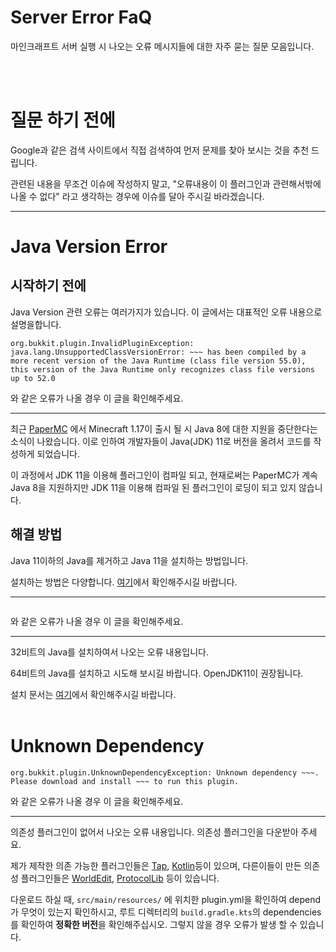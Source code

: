 # Server Error FaQ

마인크래프트 서버 실행 시 나오는 오류 메시지들에 대한 자주 묻는 질문 모음입니다.

<br>
<br>

# 질문 하기 전에

Google과 같은 검색 사이트에서 직접 검색하여 먼저 문제를 찾아 보시는 것을 추천 드립니다.

관련된 내용을 무조건 이슈에 작성하지 말고, "오류내용이 이 플러그인과 관련해서밖에 나올 수 없다" 라고 생각하는 경우에 이슈를 달아 주시길 바라겠습니다.

---

# Java Version Error

## 시작하기 전에

Java Version 관련 오류는 여러가지가 있습니다. 이 글에서는 대표적인 오류 내용으로 설명을합니다.

```
org.bukkit.plugin.InvalidPluginException: java.lang.UnsupportedClassVersionError: ~~~ has been compiled by a more recent version of the Java Runtime (class file version 55.0), this version of the Java Runtime only recognizes class file versions up to 52.0
```

와 같은 오류가 나올 경우 이 글을 확인해주세요.

---

최근 [PaperMC](https://papermc.io/) 에서 Minecraft 1.17이 출시 될 시 Java 8에 대한 지원을 중단한다는 소식이 나왔습니다. 이로 인하여 개발자들이 Java(JDK) 11로 버전을 올려서 코드를 작성하게 되었습니다.

이 과정에서 JDK 11을 이용해 플러그인이 컴파일 되고, 현재로써는 PaperMC가 계속 Java 8을 지원하지만 JDK 11을 이용해 컴파일 된 플러그인이 로딩이 되고 있지 않습니다.

## 해결 방법

Java 11이하의 Java를 제거하고 Java 11을 설치하는 방법입니다.

설치하는 방법은 다양합니다. [여기](/Java-Installation.md)에서 확인해주시길 바랍니다.

---

```

```

와 같은 오류가 나올 경우 이 글을 확인해주세요.

---

32비트의 Java를 설치하여서 나오는 오류 내용입니다.

64비트의 Java를 설치하고 시도해 보시길 바랍니다. OpenJDK11이 권장됩니다.

설치 문서는 [여기](/Java-Installation.md)에서 확인해주시길 바랍니다.
<br>
<br>

# Unknown Dependency

```
org.bukkit.plugin.UnknownDependencyException: Unknown dependency ~~~. Please download and install ~~~ to run this plugin.
```

와 같은 오류가 나올 경우 이 글을 확인해주세요.

---

의존성 플러그인이 없어서 나오는 오류 내용입니다. 의존성 플러그인을 다운받아 주세요.

제가 제작한 의존 가능한 플러그인들은 [Tap](https://github.com/monun/tap/releases), [Kotlin](https://github.com/monun/kotlin-plugin/releases)등이 있으며, 다른이들이 만든 의존성 플러그인들은 [WorldEdit](https://dev.bukkit.org/projects/worldedit/files), [ProtocolLib](https://github.com/dmulloy2/ProtocolLib/releases) 등이 있습니다.

다운로드 하실 때, `src/main/resources/` 에 위치한 plugin.yml을 확인하여 depend가 무엇이 있는지 확인하시고, 루트 디렉터리의 `build.gradle.kts`의 dependencies 를 확인하여 **정확한 버전**을 확인해주십시오. 그렇지 않을 경우 오류가 발생 할 수 있습니다.
